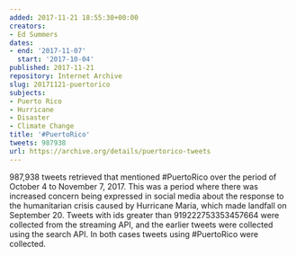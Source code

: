 ```yaml
---
added: 2017-11-21 18:55:30+00:00
creators:
- Ed Summers
dates:
- end: '2017-11-07'
  start: '2017-10-04'
published: 2017-11-21
repository: Internet Archive
slug: 20171121-puertorico
subjects:
- Puerto Rico
- Hurricane
- Disaster
- Climate Change
title: '#PuertoRico'
tweets: 987938
url: https://archive.org/details/puertorico-tweets
---
```


987,938 tweets retrieved that mentioned #PuertoRico over the period of October 4 to November 7, 2017. This was a period where there was increased concern being expressed in social media about the response to the humanitarian crisis caused by Hurricane Maria, which made landfall on September 20. Tweets with ids greater than 919222753353457664 were collected from the streaming API, and the earlier tweets were collected using the search API. In both cases tweets using #PuertoRico were collected.
